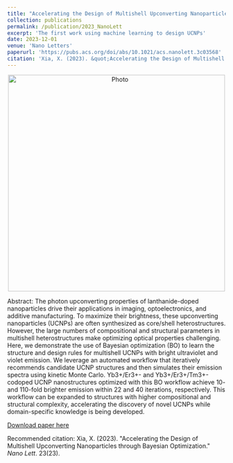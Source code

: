 ```yaml
---
title: "Accelerating the Design of Multishell Upconverting Nanoparticles through Bayesian Optimization"
collection: publications
permalink: /publication/2023_NanoLett
excerpt: 'The first work using machine learning to design UCNPs'
date: 2023-12-01
venue: 'Nano Letters'
paperurl: 'https://pubs.acs.org/doi/abs/10.1021/acs.nanolett.3c03568'
citation: 'Xia, X. (2023). &quot;Accelerating the Design of Multishell Upconverting Nanoparticles through Bayesian Optimization.&quot; <i>Nano Lett</i>. 23(23).'
---
```

<p align="center">
  <img src="https://xiaojing-xia.github.io/academic/images/TOC_NanoLett_2023.gif?raw=true" alt="Photo" style="width: 500px;"/> 
</p>

Abstract: The photon upconverting properties of lanthanide-doped nanoparticles drive their applications in imaging, optoelectronics, and additive manufacturing. To maximize their brightness, these upconverting nanoparticles (UCNPs) are often synthesized as core/shell heterostructures. However, the large numbers of compositional and structural parameters in multishell heterostructures make optimizing optical properties challenging. Here, we demonstrate the use of Bayesian optimization (BO) to learn the structure and design rules for multishell UCNPs with bright ultraviolet and violet emission. We leverage an automated workflow that iteratively recommends candidate UCNP structures and then simulates their emission spectra using kinetic Monte Carlo. Yb3+/Er3+- and Yb3+/Er3+/Tm3+-codoped UCNP nanostructures optimized with this BO workflow achieve 10- and 110-fold brighter emission within 22 and 40 iterations, respectively. This workflow can be expanded to structures with higher compositional and structural complexity, accelerating the discovery of novel UCNPs while domain-specific knowledge is being developed.

[Download paper here](https://pubs.acs.org/doi/abs/10.1021/acs.nanolett.3c03568)

Recommended citation: Xia, X. (2023). "Accelerating the Design of Multishell Upconverting Nanoparticles through Bayesian Optimization." <i>Nano Lett</i>. 23(23).
